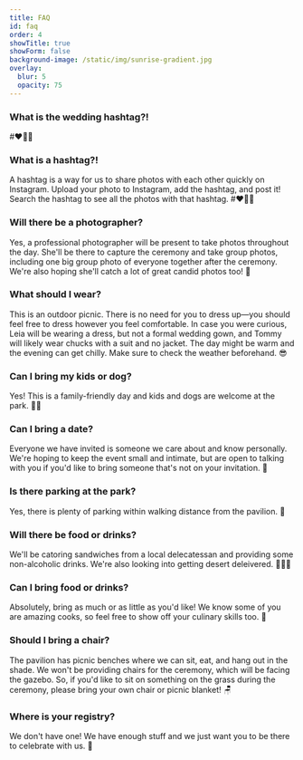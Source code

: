 ```yaml
---
title: FAQ
id: faq
order: 4
showTitle: true
showForm: false
background-image: /static/img/sunrise-gradient.jpg
overlay:
  blur: 5
  opacity: 75
---
```

### What is the wedding hashtag?!

\#❤️🎈💯

### What is a hashtag?!

A hashtag is a way for us to share photos with each other quickly on Instagram. Upload your photo to Instagram, add the hashtag, and post it!  Search the hashtag to see all the photos with that hashtag. #❤️🎈💯

### Will there be a photographer?

Yes, a professional photographer will be present to take photos throughout the day. She'll be there to capture the ceremony and take group photos, including one big group photo of everyone together after the ceremony. We're also hoping she'll catch a lot of great candid photos too! 📸

### What should I wear?

This is an outdoor picnic. There is no need for you to dress up—you should feel free to dress however you feel comfortable. In case you were curious, Leia will be wearing a dress, but not a formal wedding gown, and Tommy will likely wear chucks with a suit and no jacket. The day might be warm and the evening can get chilly. Make sure to check the weather beforehand. 😎

### Can I bring my kids or dog?

Yes! This is a family-friendly day and kids and dogs are welcome at the park. 🤸🐶

### Can I bring a date?

Everyone we have invited is someone we care about and know personally. We're hoping to keep the event small and intimate, but are open to talking with you if you'd like to bring someone that's not on your invitation. 🐙

### Is there parking at the park?

Yes, there is plenty of parking within walking distance from the pavilion. 🚗

### Will there be food or drinks?

We'll be catoring sandwiches from a local delecatessan and providing some non-alcoholic drinks. We're also looking into getting desert deleivered. 🥪🧃🧁

### Can I bring food or drinks?

Absolutely, bring as much or as little as you'd like! We know some of you are amazing cooks, so feel free to show off your culinary skills too. 🥟

### Should I bring a chair?

The pavilion has picnic benches where we can sit, eat, and hang out in the shade. We won't be providing chairs for the ceremony, which will be facing the gazebo. So, if you'd like to sit on something on the grass during the ceremony, please bring your own chair or picnic blanket! 🪑

### Where is your registry?

We don't have one!  We have enough stuff and we just want you to be there to celebrate with us. 🎉